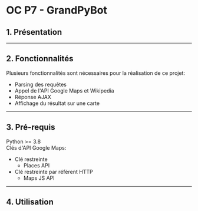 # OC P7 - GrandPyBot
## 1. Présentation

---
## 2. Fonctionnalités
Plusieurs fonctionnalités sont nécessaires pour la réalisation de ce projet:

- Parsing des requêtes
- Appel de l'API Google Maps et Wikipedia
- Réponse AJAX
- Affichage du résultat sur une carte

---
## 3. Pré-requis
Python >= 3.8  
Clés d'API Google Maps:  
- Clé restreinte
    - Places API
- Clé restreinte par référent HTTP
    - Maps JS API

---
## 4. Utilisation
